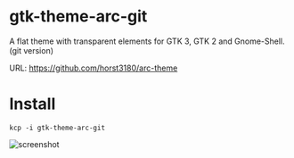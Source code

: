 gtk-theme-arc-git
==================
A flat theme with transparent elements for GTK 3, GTK 2 and Gnome-Shell. (git version)

URL: https://github.com/horst3180/arc-theme

# Install
```
kcp -i gtk-theme-arc-git
```

![screenshot](https://i.imgur.com/OaJ34Bi.png)

